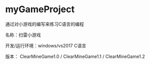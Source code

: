 # myGameProject
通过对小游戏的编写来练习C语言的编程

名称：扫雷小游戏

开发/运行环境：windows/vs2017  C语言

版本：
	ClearMineGame1.0 / ClearMineGame1.1 / ClearMineGame1.2
      
